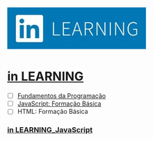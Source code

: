 # ![inlearning.jpeg](https://github.com/kakanew/inLEARNING_JavaScript/blob/master/inlearning.jpeg?raw=true)

# [in LEARNING](https://www.linkedin.com/learning/me)

- [ ] [Fundamentos da Programação](https://github.com/kakanew/inLEARNING_JavaScript/tree/master/Fundamentos_Programacao)
- [ ] [JavaScript: Formação Básica](https://github.com/kakanew/inLEARNING_JavaScript/tree/master/JavaScript_Basico)
- [ ] HTML: Formação Básica

### [in LEARNING_JavaScript](https://github.com/kakanew/inLEARNING_JavaScript)



